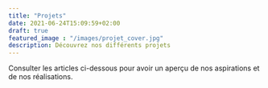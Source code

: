 ```yaml
---
title: "Projets"
date: 2021-06-24T15:09:59+02:00
draft: true
featured_image : "/images/projet_cover.jpg"
description: Découvrez nos différents projets
---
```


Consulter les articles ci-dessous pour avoir un aperçu de nos aspirations et de nos réalisations.
